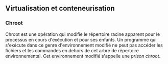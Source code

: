 ## Virtualisation et conteneurisation

### Chroot

Chroot est une opération qui modifie le répertoire racine apparent pour le processus en cours
d'exécution et pour ses enfants. Un programme qui s'exécute dans ce genre d'environnement modifié ne
peut pas accéder les fichiers et les commandes en dehors de cet arbre de répertoire environnemental.
Cet environnement modifié s'appelle une *prison chroot*.
